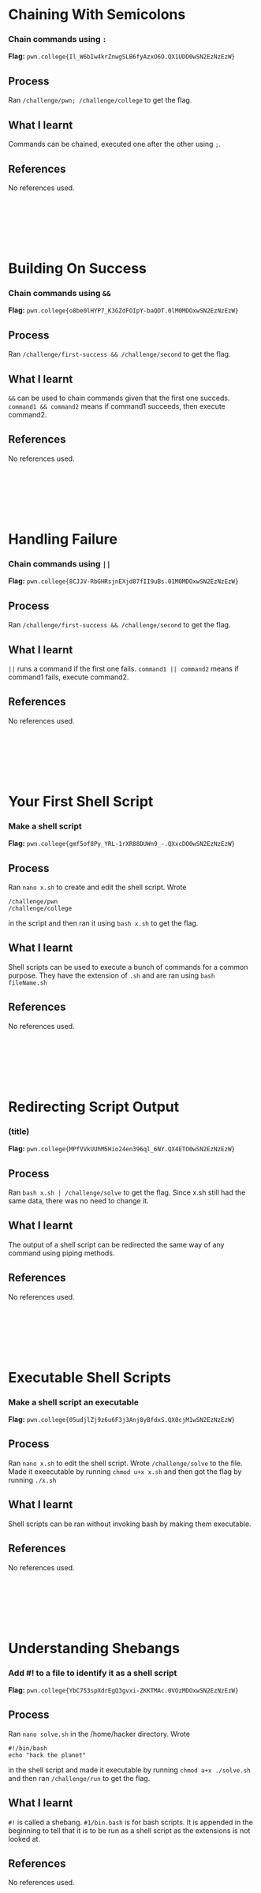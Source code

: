 # Chaining With Semicolons

### Chain commands using `:`

**Flag:** `pwn.college{Il_W6bIw4krZnwgSLB6fyAzxO6O.QX1UDO0wSN2EzNzEzW}`

## Process
Ran `/challenge/pwn; /challenge/college` to get the flag.

## What I learnt
Commands can be chained, executed one after the other using `;`.

## References
No references used.



<br><br><br><br><br>



# Building On Success

### Chain commands using `&&`

**Flag:** `pwn.college{o8be0lHYP7_K3GZdFOIpY-baQDT.0lM0MDOxwSN2EzNzEzW}`

## Process
Ran `/challenge/first-success && /challenge/second` to get the flag.

## What I learnt
`&&` can be used to chain commands given that the first one succeds.
`command1 && command2` means if command1 succeeds, then execute command2.

## References
No references used.



<br><br><br><br><br>



# Handling Failure

### Chain commands using `||`

**Flag:** `pwn.college{8CJJV-RbGHRsjnEXjd87fII9uBs.01M0MDOxwSN2EzNzEzW}`


## Process
Ran `/challenge/first-success && /challenge/second` to get the flag.

## What I learnt
`||` runs a command if the first one fails.
`command1 || command2` means if command1 fails, execute command2.

## References
No references used.



<br><br><br><br><br>



# Your First Shell Script

### Make a shell script

**Flag:** `pwn.college{gmf5of8Py_YRL-1rXR88DUWn9_-.QXxcDO0wSN2EzNzEzW}`

## Process
Ran `nano x.sh` to create and edit the shell script. Wrote
```
/challenge/pwn
/challenge/college
```
in the script and then ran it using `bash x.sh` to get the flag.

## What I learnt
Shell scripts can be used to execute a bunch of commands for a common purpose. They have the extension of `.sh` and are ran using `bash fileName.sh`

## References
No references used.



<br><br><br><br><br>



# Redirecting Script Output

### (title)

**Flag:** `pwn.college{MPfVVkUUhM5Hio24en396ql_6NY.QX4ETO0wSN2EzNzEzW}`

## Process
Ran `bash x.sh | /challenge/solve` to get the flag. Since x.sh still had the same data, there was no need to change it.

## What I learnt
The output of a shell script can be redirected the same way of any command using piping methods.

## References
No references used.



<br><br><br><br><br>



# Executable Shell Scripts

### Make a shell script an executable

**Flag:** `pwn.college{05udjlZj9z6u6F3j3Anj8yBfdxS.QX0cjM1wSN2EzNzEzW}`

## Process
Ran `nano x.sh` to edit the shell script. Wrote `/challenge/solve` to the file. Made it exeecutable by running `chmod u+x x.sh` and then got the flag by running `./x.sh`

## What I learnt
Shell scripts can be ran without invoking bash by making them executable.

## References
No references used.



<br><br><br><br><br>



# Understanding Shebangs

### Add #! to a file to identify it as a shell script

**Flag:** `pwn.college{YbC753spXdrEgQ3gvxi-ZKKTMAc.0VOzMDOxwSN2EzNzEzW}`

## Process
Ran `nano solve.sh` in the /home/hacker directory. Wrote
```
#!/bin/bash
echo "hack the planet"
```
in the shell script and made it executable by running `chmod a+x ./solve.sh` and then ran `/challenge/run` to get the flag.

## What I learnt
`#!` is called a shebang. `#1/bin.bash` is for bash scripts. It is appended in the beginning to tell that it is to be run as a shell script as the extensions is not looked at.

## References
No references used.



<br><br><br><br><br>



# Scripting With Arguments

### Reverse arguments given to a shell script

**Flag:** `pwn.college{0LNwBgwvN8ZAqSWmSSbyLyM05FK.0VNzMDOxwSN2EzNzEzW}`

## Process
Ran `nano solve.sh` and wrote `echo "$2 $1"` to reverse the arguments.
Then ran `/challenge/run` to get the flag.

## What I learnt
The first argument can be accessed by `$1` second by `$2` and so on inside the shell script.

## References
No references used.



<br><br><br><br><br>



# Scripting With Conditionals

### Use if conditions in the shell script

**Flag:** `pwn.college{8xMQtJuiRcL8Utbc8cgw9zAP6UE.0lNzMDOxwSN2EzNzEzW}`

## Process
Ran `nano solve.sh` to edit the script. Wrote 
```
#!/bin/bash

if [ "$1" == "pwn" ]
then
        echo "college"
fi
```
Then ran `/challenge/run` to get the flag.

## What I learnt
Conditions can be applied to shell scripts using if statements but the syntax is more strict.
Syntax:
  ```
  if [ cond ]
  then
    codeToRun
  fi
  ```
All spaces must be just as they are.

## References
No references used.



<br><br><br><br><br>



# Scripting With Default Cases

### Use else condition in shell script

**Flag:** `pwn.college{QvyHAqc7Rck4PqQ_tHgpRqKT-ID.01NzMDOxwSN2EzNzEzW}`

## Process
Ran `nano solve.sh` to edit the script. Wrote
```                             
#!/bin/bash

if [ "$1" == "pwn" ]
then
        echo "college"
else
        echo "nope"
fi
```
Then ran `/challenge/run` to get the flag.

## What I learnt
else conditions can be used in shell scripts. They do not have a "then" statement.

## References
No references used.



<br><br><br><br><br>



# Scripting With Multiple Conditions

### Use if, elif and else conditions

**Flag:** `pwn.college{Qir0w1KBdP8dy6zTXeQ1h8yRlZg.0FOzMDOxwSN2EzNzEzW}`

## Process
Ran `nano solve.sh` to edit the shell script. Wrote
```
#!/bin/bash

if [ "$1" == "pwn" ]
then
        echo "college"
elif [ "$1" == "hack" ]
then
        echo "the planet"
elif [ "$1" == "learn" ]
then
        echo "linux"
else
        echo "unknown"
fi
```
and then ran `/challenge/run` to get the flag.

## What I learnt
elif conditions can be applied to bash scripts. They have a "then statement" just as if did.

## References
No references used.



<br><br><br><br><br>



# Reading Shell Scripts

### Desc

**Flag:** ``


## Process


## What I learnt


## References
No references used.
